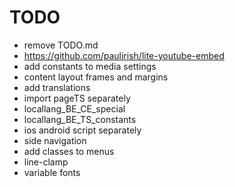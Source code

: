 # TODO

- remove TODO.md
- https://github.com/paulirish/lite-youtube-embed
- add constants to media settings
- content layout frames and margins
- add translations
- import pageTS separately
- locallang_BE_CE_special
- locallang_BE_TS_constants
- ios android script separately
- side navigation
- add classes to menus
- line-clamp
- variable fonts
